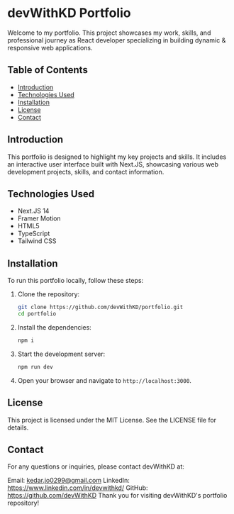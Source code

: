 # devWithKD Portfolio

Welcome to my portfolio. This project showcases my work, skills, and professional journey as React developer specializing in building dynamic & responsive web applications.

## Table of Contents

- [Introduction](#introduction)
- [Technologies Used](#technologies-used)
- [Installation](#installation)
- [License](#license)
- [Contact](#contact)

## Introduction

This portfolio is designed to highlight my key projects and skills. It includes an interactive user interface built with Next.JS, showcasing various web development projects, skills, and contact information.

## Technologies Used

- Next.JS 14
- Framer Motion
- HTML5
- TypeScript
- Tailwind CSS

## Installation

To run this portfolio locally, follow these steps:

1. Clone the repository:

    ```bash
    git clone https://github.com/devWithKD/portfolio.git
    cd portfolio
    ```

2. Install the dependencies:

    ```bash
    npm i
    ```

3. Start the development server:

    ```bash
    npm run dev
    ```

4. Open your browser and navigate to `http://localhost:3000`.

## License

This project is licensed under the MIT License. See the LICENSE file for details.

## Contact

For any questions or inquiries, please contact devWithKD at:

Email: <kedar.jo0299@gmail.com>
LinkedIn: <https://www.linkedin.com/in/devwithkd/>
GitHub: <https://github.com/devWithKD>
Thank you for visiting devWithKD's portfolio repository!
